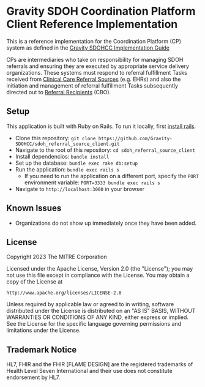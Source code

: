 # Gravity SDOH Coordination Platform Client Reference Implementation

This is a reference implementation for the Coordination Platform (CP) system as
defined in the [Gravity SDOHCC Implementation
Guide](http://hl7.org/fhir/us/sdoh-clinicalcare/CapabilityStatement-SDOHCC-CoordinationPlatform.html)

CPs are intermediaries who take on responsibility for managing SDOH referrals
and ensuring they are executed by appropriate service delivery organizations.
These systems must respond to referral fulfillment Tasks received from [Clinical
Care Referral
Sources](http://hl7.org/fhir/us/sdoh-clinicalcare/CapabilityStatement-SDOHCC-ReferralSource.html)
(e.g. EHRs) and also the initiation and management of referral fulfillment Tasks
subsequently directed out to [Referral
Recipients](http://hl7.org/fhir/us/sdoh-clinicalcare/CapabilityStatement-SDOHCC-ReferralRecipient.html)
(CBO).

## Setup
This application is built with Ruby on Rails. To run it locally, first [install
rails](https://guides.rubyonrails.org/getting_started.html#creating-a-new-rails-project-installing-rails).

* Clone this repository: `git clone
  https://github.com/Gravity-SDOHCC/sdoh_referral_source_client.git`
* Navigate to the root of this repository: `cd sdoh_referral_source_client`
* Install dependencios: `bundle install`
* Set up the database: `bundle exec rake db:setup`
* Run the application: `bundle exec rails s`
  * If you need to run the application on a different port, specify the `PORT`
    environment variable: `PORT=3333 bundle exec rails s`
* Navigate to `http://localhost:3000` in your browser

## Known Issues
* Organizations do not show up immediately once they have been added.

## License
Copyright 2023 The MITRE Corporation

Licensed under the Apache License, Version 2.0 (the "License"); you may not use
this file except in compliance with the License. You may obtain a copy of the
License at
```
http://www.apache.org/licenses/LICENSE-2.0
```
Unless required by applicable law or agreed to in writing, software distributed
under the License is distributed on an "AS IS" BASIS, WITHOUT WARRANTIES OR
CONDITIONS OF ANY KIND, either express or implied. See the License for the
specific language governing permissions and limitations under the License.

## Trademark Notice

HL7, FHIR and the FHIR [FLAME DESIGN] are the registered trademarks of Health
Level Seven International and their use does not constitute endorsement by HL7.
